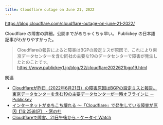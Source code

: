 ```yaml
---
title: Cloudflare outage on June 21, 2022
---
```


https://blog.cloudflare.com/cloudflare-outage-on-june-21-2022/

Cloudflare の障害の詳細。公開までがめちゃくちゃ早い。
Publickey の日本語記事がわかりやすかった。

> Cloudflareの報告によると障害はBGPの設定ミスが原因で、これにより東京データセンターを含む同社の主要な19のデータセンターで障害が発生したとのことです。
> https://www.publickey1.jp/blog/22/cloudflare2022621bgp19.html

関連

- [Cloudflareが昨日（2022年6月21日）の障害原因はBGPの設定ミスと報告。東京データセンターを含む19の主要データセンターが一時オフラインに － Publickey](https://www.publickey1.jp/blog/22/cloudflare2022621bgp19.html)
- [インターネットがあちこち壊れる ～「Cloudflare」で発生している障害が原因【16:25追記】 - 窓の杜](https://forest.watch.impress.co.jp/docs/news/1418927.html)
- [Cloudflareで障害、21日午後から - ケータイ Watch](https://k-tai.watch.impress.co.jp/docs/news/1418919.html)

